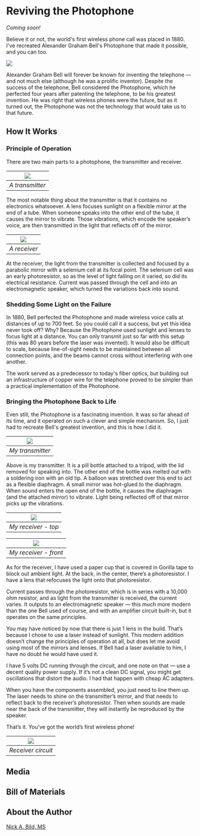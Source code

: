 # Reviving the Photophone

*Coming soon!*

Believe it or not, the world's first wireless phone call was placed in 1880. I've recreated Alexander Graham Bell's Photophone that made it possible, and you can too.

![](https://raw.githubusercontent.com/nickbild/photophone/refs/heads/main/media/logo.jpg)

Alexander Graham Bell will forever be known for inventing the telephone — and not much else (although he was a prolific inventor). Despite the success of the telephone, Bell considered the Photophone, which he perfected four years after patenting the telephone, to be his greatest invention. He was right that wireless phones were the future, but as it turned out, the Photophone was not the technology that would take us to that future.

## How It Works

### Principle of Operation

There are two main parts to a photophone, the transmitter and receiver. 

| ![](https://raw.githubusercontent.com/nickbild/photophone/refs/heads/main/media/Photophone_transmitter_4074931746_9f996df841_b.jpg) | 
|:--:| 
| *A transmitter* |

The most notable thing about the transmitter is that it contains no electronics whatsoever. A lens focuses sunlight on a flexible mirror at the end of a tube. When someone speaks into the other end of the tube, it causes the mirror to vibrate. Those vibrations, which encode the speaker’s voice, are then transmitted in the light that reflects off of the mirror.

| ![](https://raw.githubusercontent.com/nickbild/photophone/refs/heads/main/media/800px-Photophone_receiver_4074172975_288f2808f0_o.jpg) | 
|:--:| 
| *A receiver* |

At the receiver, the light from the transmitter is collected and focused by a parabolic mirror with a selenium cell at its focal point. The selenium cell was an early photoresistor, so as the level of light falling on it varied, so did its electrical resistance. Current was passed through the cell and into an electromagnetic speaker, which turned the variations back into sound.

### Shedding Some Light on the Failure

In 1880, Bell perfected the Photophone and made wireless voice calls at distances of up to 700 feet. So you could call it a success, but yet this idea never took off? Why? Because the Photophone used sunlight and lenses to focus light at a distance. You can only transmit just so far with this setup (this was 80 years before the laser was invented). It would also be difficult to scale, because line-of-sight needs to be maintained between all connection points, and the beams cannot cross without interfering with one another.

The work served as a predecessor to today's fiber optics, but building out an infrastructure of copper wire for the telephone proved to be simpler than a practical implementation of the Photophone.

### Bringing the Photophone Back to Life

Even still, the Photophone is a fascinating invention. It was so far ahead of its time, and it operated on such a clever and simple mechanism. So, I just had to recreate Bell's greatest invention, and this is how I did it.

| ![](https://raw.githubusercontent.com/nickbild/photophone/refs/heads/main/media/my_transmitter_sm.png) | 
|:--:| 
| *My transmitter* |

Above is my transmitter. It is a pill bottle attached to a tripod, with the lid removed for speaking into. The other end of the bottle was melted out with a soldering iron with an old tip. A balloon was stretched over this end to act as a flexible diaphragm. A small mirror was hot-glued to the diaphragm. When sound enters the open end of the bottle, it causes the diaphragm (and the attached mirror) to vibrate. Light being reflected off of that mirror picks up the vibrations.

| ![](https://raw.githubusercontent.com/nickbild/photophone/refs/heads/main/media/my_receiver_1_sm.png) | 
|:--:| 
| *My receiver - top* |

| ![](https://raw.githubusercontent.com/nickbild/photophone/refs/heads/main/media/my_receiver_2_sm.png) | 
|:--:| 
| *My receiver - front* |

As for the receiver, I have used a paper cup that is covered in Gorilla tape to block out ambient light. At the back, in the center, there’s a photoresistor. I have a lens that refocuses the light onto that photoresistor. 

Current passes through the photoresistor, which is in series with a 10,000 ohm resistor, and as light from the transmitter is received, the current varies. It outputs to an electromagnetic speaker — this much more modern than the one Bell used of course, and with an amplifier circuit built-in, but it operates on the same principles.

You may have noticed by now that there is just 1 lens in the build. That’s because I chose to use a laser instead of sunlight. This modern addition doesn’t change the principles of operation at all, but does let me avoid using most of the mirrors and lenses. If Bell had a laser available to him, I have no doubt he would have used it.

I have 5 volts DC running through the circuit, and one note on that — use a decent quality power supply. If it’s not a clean DC signal, you might get oscillations that distort the audio. I had that happen with cheap AC adapters.

When you have the components assembled, you just need to line them up. The laser needs to shine on the transmitter’s mirror, and that needs to reflect back to the receiver’s photoresistor. Then when sounds are made near the back of the transmitter, they will instantly be reproduced by the speaker. 

That’s it. You’ve got the world’s first wireless phone!

| ![](https://raw.githubusercontent.com/nickbild/photophone/refs/heads/main/media/circuit.png) | 
|:--:| 
| *Receiver circuit* |

## Media

## Bill of Materials

## About the Author

[Nick A. Bild, MS](https://nickbild79.firebaseapp.com/#!/)
